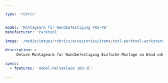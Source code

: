 ```yaml
---

type: 'rubric'


model: 'Montagearm für Wandbefestigung PRS-4W'
manufacturer: 'Parktool'

image: '/media/images/rubrics/accessories/items/tool-parktool-workstand-wallmount-prs4w.png'

description: >
     Deluxe Montagearm für Wandbefestigung Einfache Montage an Wand oder Pfosten. Lieferbar wahlweise mit der bewährten 100-3C Halteklaue oder dem neuen Micro-Adjust Modell 100-3D. Stufenlos justierbar um 360°, Wandadapter pulverbeschichtet. Befestigungsmaterial nicht im Lieferumfang enthalten. 

specs: 
  - features: 'Hebel-Halteklaue 100-3C'

---
```

